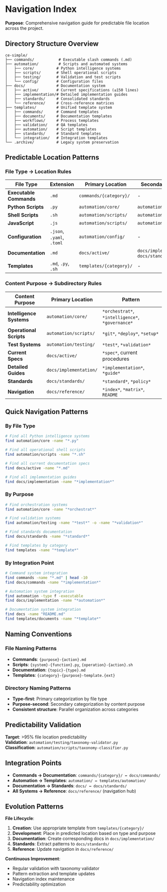 # Navigation Index

**Purpose**: Comprehensive navigation guide for predictable file location across the project.

## Directory Structure Overview

```
ce-simple/
├── commands/           # Executable slash commands (.md)
├── automation/         # Scripts and automated systems
│   ├── core/          # Python intelligence systems
│   ├── scripts/       # Shell operational scripts
│   ├── testing/       # Validation and test scripts
│   └── config/        # Configuration files
├── docs/              # Documentation system
│   ├── active/        # Current specifications (≤150 lines)
│   ├── implementation/# Detailed implementation guides
│   ├── standards/     # Consolidated standards
│   └── reference/     # Cross-reference matrices
├── templates/         # Unified template system
│   ├── commands/      # Command templates
│   ├── documents/     # Documentation templates
│   ├── workflows/     # Process templates
│   ├── validation/    # QA templates
│   ├── automation/    # Script templates
│   ├── standards/     # Standard templates
│   └── integration/   # Integration templates
└── .archive/          # Legacy system preservation
```

## Predictable Location Patterns

### File Type → Location Rules

| File Type | Extension | Primary Location | Secondary Locations |
|-----------|-----------|------------------|-------------------|
| **Executable Commands** | `.md` | `commands/{category}/` | - |
| **Python Scripts** | `.py` | `automation/core/` | `automation/testing/` |
| **Shell Scripts** | `.sh` | `automation/scripts/` | `automation/testing/` |
| **JavaScript** | `.js` | `automation/scripts/` | `automation/scripts/web/` |
| **Configuration** | `.json`, `.yaml`, `.toml` | `automation/config/` | - |
| **Documentation** | `.md` | `docs/active/` | `docs/implementation/`, `docs/standards/` |
| **Templates** | `.md`, `.py`, `.sh` | `templates/{category}/` | - |

### Content Purpose → Subdirectory Rules

| Content Purpose | Primary Location | Pattern |
|----------------|------------------|---------|
| **Intelligence Systems** | `automation/core/` | `*orchestrat*`, `*intelligence*`, `*governance*` |
| **Operational Scripts** | `automation/scripts/` | `*git*`, `*deploy*`, `*setup*` |
| **Test Systems** | `automation/testing/` | `*test*`, `*validation*` |
| **Current Specs** | `docs/active/` | `*spec*`, current procedures |
| **Detailed Guides** | `docs/implementation/` | `*implementation*`, `*guide*` |
| **Standards** | `docs/standards/` | `*standard*`, `*policy*` |
| **Navigation** | `docs/reference/` | `*index*`, `*matrix*`, `README` |

## Quick Navigation Patterns

### By File Type
```bash
# Find all Python intelligence systems
find automation/core -name "*.py"

# Find all operational shell scripts  
find automation/scripts -name "*.sh"

# Find all current documentation specs
find docs/active -name "*.md"

# Find all implementation guides
find docs/implementation -name "*implementation*"
```

### By Purpose
```bash
# Find orchestration systems
find automation/core -name "*orchestrat*"

# Find validation systems
find automation/testing -name "*test*" -o -name "*validation*"

# Find standards documentation
find docs/standards -name "*standard*"

# Find templates by category
find templates -name "*template*"
```

### By Integration Point
```bash
# Command system integration
find commands -name "*.md" | head -10
find docs/commands -name "*implementation*"

# Automation system integration  
find automation -type f -executable
find docs/implementation -name "*automation*"

# Documentation system integration
find docs -name "README.md"
find templates/documents -name "*template*"
```

## Naming Conventions

### File Naming Patterns
- **Commands**: `{purpose}-{action}.md`
- **Scripts**: `{system}-{function}.py`, `{operation}-{action}.sh`
- **Documentation**: `{topic}-{type}.md`
- **Templates**: `{category}-{purpose}-template.{ext}`

### Directory Naming Patterns
- **Type-first**: Primary categorization by file type
- **Purpose-second**: Secondary categorization by content purpose
- **Consistent structure**: Parallel organization across categories

## Predictability Validation

**Target**: >95% file location predictability  
**Validation**: `automation/testing/taxonomy-validator.py`  
**Classification**: `automation/scripts/taxonomy-classifier.py`

## Integration Points

- **Commands → Documentation**: `commands/{category}/ ↔ docs/commands/`
- **Automation → Templates**: `automation/ ↔ templates/automation/`
- **Documentation → Standards**: `docs/ ↔ docs/standards/`
- **All Systems → Reference**: `docs/reference/` (navigation hub)

## Evolution Patterns

**File Lifecycle**:
1. **Creation**: Use appropriate template from `templates/{category}/`
2. **Development**: Place in predicted location based on type and purpose
3. **Documentation**: Create corresponding docs in `docs/implementation/`
4. **Standards**: Extract patterns to `docs/standards/`
5. **Reference**: Update navigation in `docs/reference/`

**Continuous Improvement**:
- Regular validation with taxonomy validator
- Pattern extraction and template updates
- Navigation index maintenance
- Predictability optimization